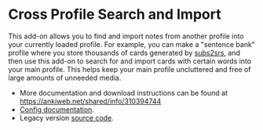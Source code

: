 # Cross Profile Search and Import

This add-on allows you to find and import notes from another profile into your currently loaded profile.
For example, you can make a "sentence bank" profile where you store thousands of cards generated by
[subs2srs](https://aur.archlinux.org/packages/?K=subs2srs),
and then use this add-on to search for and import cards with certain words into your main profile.
This helps keep your main profile uncluttered and free of large amounts of unneeded media.

* More documentation and download instructions can be found at https://ankiweb.net/shared/info/310394744
* [Config documentation](config.md).
* Legacy version [source code](https://github.com/rsimmons/anki-cropro).

